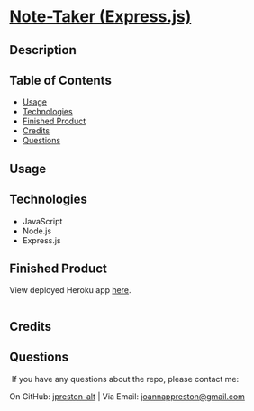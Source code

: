 # [Note-Taker (Express.js)](https://jp-express-notepad.herokuapp.com/) 

## Description


## Table of Contents
* [Usage](#usage)
* [Technologies](#technologies)
* [Finished Product](#finished-product)
* [Credits](#Credits)
* [Questions](#questions)

## Usage


## Technologies
* JavaScript
* Node.js
* Express.js


## Finished Product
View deployed Heroku app [here](https://jp-express-notepad.herokuapp.com/).<br>
<!-- View a video demonstrating the application [here](). -->

![]()

## Credits

## Questions
​
If you have any questions about the repo, please contact me:

On GitHub: [jpreston-alt](https://github.com/jpreston-alt) | Via Email: joannappreston@gmail.com